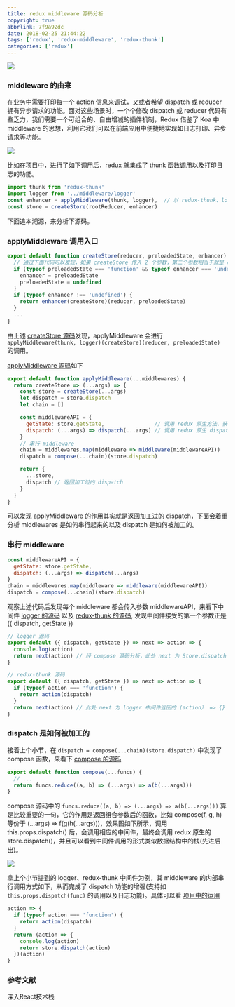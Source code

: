 ```yaml
---
title: redux middleware 源码分析
copyright: true
abbrlink: 7f9a92dc
date: 2018-02-25 21:44:22
tags: ['redux', 'redux-middleware', 'redux-thunk']
categories: ['redux']
---
```


![](http://muyy.withyoufriends.com/39bbe72c55363dedf1f69673a58e01cb.jpg-muyy)

<!--more-->

### middleware 的由来

在业务中需要打印每一个 action 信息来调试，又或者希望 dispatch 或 reducer 拥有异步请求的功能。面对这些场景时，一个个修改 dispatch 或 reducer 代码有些乏力，我们需要一个可组合的、自由增减的插件机制，Redux 借鉴了 Koa 中 middleware 的思想，利用它我们可以在前端应用中便捷地实现如日志打印、异步请求等功能。

![](http://muyy.withyoufriends.com/4ab33429ea461ba24367cc062039836c.jpg-200)

比如在[项目](https://github.com/MuYunyun/reactSPA/blob/274c00870853638fb0f77df8497f911eb560b617/src/client/store/configureStore.dev.js#L14)中，进行了如下调用后，redux 就集成了 thunk 函数调用以及打印日志的功能。

```js
import thunk from 'redux-thunk'
import logger from '../middleware/logger'
const enhancer = applyMiddleware(thunk, logger),  // 以 redux-thunk、logger 中间件为例介绍中间件的使用
const store = createStore(rootReducer, enhancer)
```

下面追本溯源，来分析下源码。

### applyMiddleware 调用入口

```js
export default function createStore(reducer, preloadedState, enhancer) {
  // 通过下面代码可以发现，如果 createStore 传入 2 个参数，第二个参数相当于就是 enhancer
  if (typeof preloadedState === 'function' && typeof enhancer === 'undefined') {
    enhancer = preloadedState
    preloadedState = undefined
  }
  if (typeof enhancer !== 'undefined') {
    return enhancer(createStore)(reducer, preloadedState)
  }
  ...
}
```

由上述 [createStore 源码](https://github.com/reactjs/redux/blob/55e77e88c98723f1883929458bb0144430108143/src/createStore.js#L33)发现，applyMiddleware 会进行 `applyMiddleware(thunk, logger)(createStore)(reducer, preloadedState)` 的调用。

[applyMiddleware 源码](https://github.com/reactjs/redux/blob/55e77e88c98723f1883929458bb0144430108143/src/applyMiddleware.js#L20)如下

```js
export default function applyMiddleware(...middlewares) {
  return createStore => (...args) => {
    const store = createStore(...args)
    let dispatch = store.dispatch
    let chain = []

    const middlewareAPI = {
      getState: store.getState,                // 调用 redux 原生方法，获取状态
      dispatch: (...args) => dispatch(...args) // 调用 redux 原生 dispatch 方法
    }
    // 串行 middleware
    chain = middlewares.map(middleware => middleware(middlewareAPI))
    dispatch = compose(...chain)(store.dispatch)

    return {
      ...store,
      dispatch // 返回加工过的 dispatch
    }
  }
}
```

可以发现 applyMiddleware 的作用其实就是返回加工过的 dispatch，下面会着重分析 middlewares 是如何串行起来的以及 dispatch 是如何被加工的。

### 串行 middleware

```js
const middlewareAPI = {
  getState: store.getState,
  dispatch: (...args) => dispatch(...args)
}
chain = middlewares.map(middleware => middleware(middlewareAPI))
dispatch = compose(...chain)(store.dispatch)
```

观察上述代码后发现每个 middleware 都会传入参数 middlewareAPI，来看下中间件 [logger 的源码](https://github.com/MuYunyun/reactSPA/blob/274c00870853638fb0f77df8497f911eb560b617/src/client/middleware/logger.js#L1) 以及 [redux-thunk 的源码](https://github.com/gaearon/redux-thunk/blob/master/src/index.js), 发现中间件接受的第一个参数正是 ({ dispatch, getState })

```js
// logger 源码
export default ({ dispatch, getState }) => next => action => {
  console.log(action)
  return next(action) // 经 compose 源码分析，此处 next 为 Store.dispatch
}
```

```js
// redux-thunk 源码
export default ({ dispatch, getState }) => next => action => {
  if (typeof action === 'function') {
    return action(dispatch)
  }
  return next(action) // 此处 next 为 logger 中间件返回的 (action） => {} 函数
}
```

### dispatch 是如何被加工的

接着上个小节，在 `dispatch = compose(...chain)(store.dispatch)` 中发现了 compose 函数，来看下 [compose 的源码](https://github.com/reactjs/redux/blob/55e77e88c98723f1883929458bb0144430108143/src/compose.js#L12)

```js
export default function compose(...funcs) {
  // ...
  return funcs.reduce((a, b) => (...args) => a(b(...args)))
}
```

compose 源码中的 `funcs.reduce((a, b) => (...args) => a(b(...args)))` 算是比较重要的一句，它的作用是返回组合参数后的函数，比如 compose(f, g, h) 等价于 (...args) => f(g(h(...args)))，效果图如下所示，调用 this.props.dispatch() 后，会调用相应的中间件，最终会调用 redux 原生的 store.dispatch()，并且可以看到中间件调用的形式类似数据结构中的栈(先进后出)。

![](http://muyy.withyoufriends.com/201a9431b32d9d9ac2ad5f6712206b3a.jpg-300)

拿上个小节提到的 logger、redux-thunk 中间件为例，其 middleware 的内部串行调用方式如下，从而完成了 dispatch 功能的增强(支持如 `this.props.dispatch(func)` 的调用以及日志功能)。具体可以看 [项目中的运用](https://github.com/MuYunyun/reactSPA/blob/274c00870853638fb0f77df8497f911eb560b617/src/common/pages/music/index.js#L35)

```js
action => {
  if (typeof action === 'function') {
    return action(dispatch)
  }
  return (action => {
    console.log(action)
    return store.dispatch(action)
  })(action)
}
```

### 参考文献

深入React技术栈